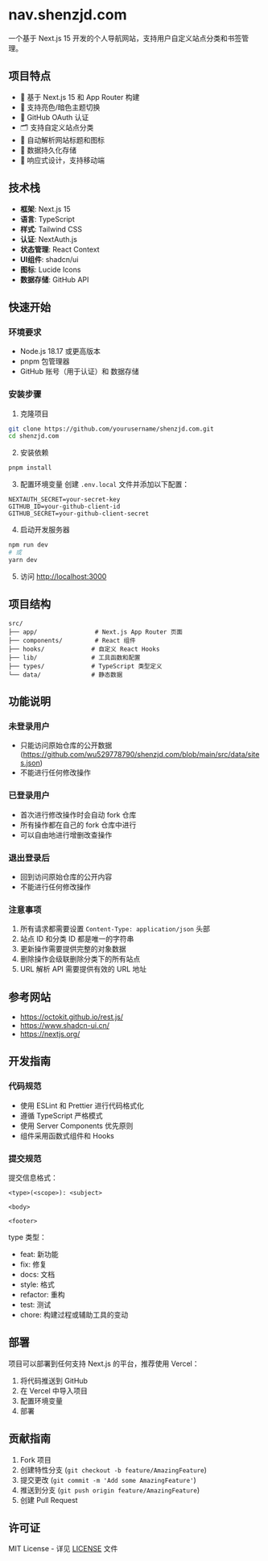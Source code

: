 # nav.shenzjd.com

一个基于 Next.js 15 开发的个人导航网站，支持用户自定义站点分类和书签管理。

## 项目特点

- 🚀 基于 Next.js 15 和 App Router 构建
- 🎨 支持亮色/暗色主题切换
- 🔐 GitHub OAuth 认证
- 🗂️ 支持自定义站点分类
- 🔗 自动解析网站标题和图标
- 💾 数据持久化存储
- 📱 响应式设计，支持移动端

## 技术栈

- **框架**: Next.js 15
- **语言**: TypeScript
- **样式**: Tailwind CSS
- **认证**: NextAuth.js
- **状态管理**: React Context
- **UI组件**: shadcn/ui
- **图标**: Lucide Icons
- **数据存储**: GitHub API

## 快速开始

### 环境要求

- Node.js 18.17 或更高版本
- pnpm 包管理器
- GitHub 账号（用于认证）和 数据存储

### 安装步骤

1. 克隆项目

```bash
git clone https://github.com/yourusername/shenzjd.com.git
cd shenzjd.com
```

2. 安装依赖

```bash
pnpm install
```

3. 配置环境变量
创建 `.env.local` 文件并添加以下配置：

```env
NEXTAUTH_SECRET=your-secret-key
GITHUB_ID=your-github-client-id
GITHUB_SECRET=your-github-client-secret
```

4. 启动开发服务器

```bash
npm run dev
# 或
yarn dev
```

5. 访问 <http://localhost:3000>

## 项目结构

```shell
src/
├── app/                # Next.js App Router 页面
├── components/         # React 组件
├── hooks/             # 自定义 React Hooks
├── lib/               # 工具函数和配置
├── types/             # TypeScript 类型定义
└── data/              # 静态数据
```

## 功能说明

### 未登录用户

- 只能访问原始仓库的公开数据(<https://github.com/wu529778790/shenzjd.com/blob/main/src/data/sites.json>)
- 不能进行任何修改操作

### 已登录用户

- 首次进行修改操作时会自动 fork 仓库
- 所有操作都在自己的 fork 仓库中进行
- 可以自由地进行增删改查操作

### 退出登录后

- 回到访问原始仓库的公开内容
- 不能进行任何修改操作

### 注意事项

1. 所有请求都需要设置 `Content-Type: application/json` 头部
2. 站点 ID 和分类 ID 都是唯一的字符串
3. 更新操作需要提供完整的对象数据
4. 删除操作会级联删除分类下的所有站点
5. URL 解析 API 需要提供有效的 URL 地址

## 参考网站

- <https://octokit.github.io/rest.js/>
- <https://www.shadcn-ui.cn/>
- <https://nextjs.org/>

## 开发指南

### 代码规范

- 使用 ESLint 和 Prettier 进行代码格式化
- 遵循 TypeScript 严格模式
- 使用 Server Components 优先原则
- 组件采用函数式组件和 Hooks

### 提交规范

提交信息格式：

```
<type>(<scope>): <subject>

<body>

<footer>
```

type 类型：

- feat: 新功能
- fix: 修复
- docs: 文档
- style: 格式
- refactor: 重构
- test: 测试
- chore: 构建过程或辅助工具的变动

## 部署

项目可以部署到任何支持 Next.js 的平台，推荐使用 Vercel：

1. 将代码推送到 GitHub
2. 在 Vercel 中导入项目
3. 配置环境变量
4. 部署

## 贡献指南

1. Fork 项目
2. 创建特性分支 (`git checkout -b feature/AmazingFeature`)
3. 提交更改 (`git commit -m 'Add some AmazingFeature'`)
4. 推送到分支 (`git push origin feature/AmazingFeature`)
5. 创建 Pull Request

## 许可证

MIT License - 详见 [LICENSE](LICENSE) 文件
